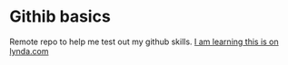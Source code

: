 # Githib basics

Remote repo to help me test out my github skills. 
[I am learning this is on lynda.com](https://lynda.com)
